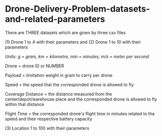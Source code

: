 # Drone-Delivery-Problem-datasets-and-related-parameters


There are THREE datasets which are given by three csv files

(1) Drone 1 to 4 with their parameters and (2) Drone 1 to 10 with their parameters

*Units: g = gram, km = kilometre, min = minutes, m/s = meter per second*

Drone = drone ID or NUMBER

Payload = limitation weight in gram to carry per drone

Speed = the speed that the corresponded drone is allowed to fly

Coverage Distance = the distance measured from the center/depot/warehouse place and the corresponded drone is allowed to fly within that distance 

Flight Time = the corresponded drone's flight time in minutes related to the speed and their respective battery capacity


(3) Location 1 to 100 with their parameters

